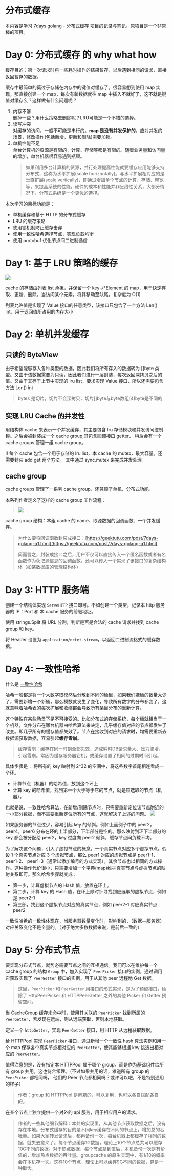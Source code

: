 # 分布式缓存
本内容是学习 7days golang - 分布式缓存 项目的记录与笔记。[原项目](https://github.com/geektutu/7days-golang/tree/master/gee-cache)是一个非常棒的项目。

# Day 0: 分布式缓存 的 why what how
缓存目的：第一次请求时将一些耗时操作的结果暂存，以后遇到相同的请求，直接返回暂存的数据。

缓存中最简单的莫过于存储在内存中的键值对缓存了。很容易想到使用 map 实现，那直接创建一个 map，每次有新数据就往 map 中插入不就好了，这不就是键值对缓存么？这样做有什么问题呢？
1. 内存不够  
   删掉一些？用什么策略去删除呢？LRU可能是一个不错的选择。
2. 读写冲突  
   对缓存的访问，一般不可能是串行的。**map 是没有并发保护的**，应对并发的场景，修改操作(包括新增，更新和删除)需要加锁。
3. 单机性能不足  
   单台计算机的资源是有限的，计算、存储等都是有限的。随着业务量和访问量的增加，单台机器很容易遇到瓶颈。
   > 如果利用多台计算机的资源，并行处理提高性能就要缓存应用能够支持分布式，这称为水平扩展(scale horizontally)。与水平扩展相对应的是垂直扩展(scale vertically)，即通过增加单个节点的计算、存储、带宽等，来提高系统的性能，硬件的成本和性能并非呈线性关系，大部分情况下，分布式系统是一个更优的选择。

本次学习的目标功能是：
+ 单机缓存和基于 HTTP 的分布式缓存
+ LRU 的缓存策略
+ 使用锁机制防止缓存击穿
+ 使用一致性哈希选择节点，实现负载均衡
+ 使用 protobuf 优化节点间二进制通信

# Day 1: 基于 LRU 策略的缓存
![](7day_cache/lru.jpg)

cache 的存储由列表 list 承担，并保留一个 key->*Element 的 map，用于快速存取、更新、删除。当访问某个元素，将其移动至队尾，复杂度为 O(1)

列表允许值是实现了 Value 接口的任意类型，该接口只包含了一个方法 Len() int，用于返回值所占用的内存大小

# Day 2: 单机并发缓存
## 只读的 ByteView
由于希望能够存入各种类型的数据，因此我们将所有存入的数据转为 []byte 类型。又由于该数据需要为只读，因此我们进行一层封装，每次返回深拷贝之后的值。又由于其存于上节中实现的 lru list，要求实现 Value 接口，所以还需要包含方法 Len() int
> bytes 是切片，切片不会深拷贝，切片[]byte与byte数组[4]byte是不同的

## 实现 LRU Cache 的并发性
用结构体 cache 来表示一个并发缓存，其主要包含 lru 存储模块和并发访问控制锁。之后会被封装成一个 cache group,其包含回调接口 getter。 稍后会有一个 cache groups 管理一组 cache group。

!! 每个 cache 包含一个用于存储的 lru list，本 cache 的 mutex，最大容量。还需要封装 add get 两个方法。 
其中通过 sync.mutex 来完成并发处理。

## cache group
cache groups 管理了一系列 cache group，还兼顾了单机、分布式功能。

本系列作者定义了这样的 cache group 工作流程：
> ![](./7day_cache/cache_group.png)

cache group 结构：本组 cache 的 name、取源数据的回调函数、一个并发缓存。

> 为什么要将回调函数封装成接口：[https://geektutu.com/post/7days-golang-q1.html](https://geektutu.com/post/7days-golang-q1.html)
> 
> 简而言之，封装成接口之后，用户不仅可以直接传入一个匿名函数或者有名函数作为获取源信息的回调函数，还可以传入一个实现了该接口的复杂结构体（如某数据库的管理结构体）

# Day 3: HTTP 服务端
创建一个结构体实现 `ServeHTTP` 接口即可。不如创建一个类型，记录本 http 服务器的 IP：Port 和 本 cache 服务的前缀地址。

使用 strings.Split 将 URL 分割，判断是否是合法的 cache 请求并找到 cache group 和 key。

将 Header 设置为 `application/octet-stream`，以返回二进制流格式的缓存数据。

# Day 4: 一致性哈希
什么是 [一致性哈希](https://zhuanlan.zhihu.com/p/24440059)

哈希一般都是将一个大数字取模然后分散到不同的桶里，如果我们嫌桶的数量太少了，需要新增一个新桶，那么模数就发生了变化，导致所有数字的分布都变了，这就意味着哈希表的每次扩展和收缩都会导致所有条目分布的重新计算。

这个特性在某些场景下是不可接受的。比如分布式的存储系统，每个桶就相当于一个机器，文件分布在哪台机器由哈希算法来决定，几乎缓存值对应的节点都发生了改变。即几乎所有的缓存值都失效了。节点在接收到对应的请求时，均需要重新去数据源获取数据，容易引起**缓存雪崩**。
> 缓存雪崩：缓存在同一时刻全部失效，造成瞬时DB请求量大、压力骤增，引起雪崩。常因为缓存服务器宕机，或缓存设置了相同的过期时间引起。

具体步骤是：
将所有的 key 映射到 2^32 的空间中，将这些数字首尾相连看成一个环。
+ 计算节点（机器）的哈希值，放到这个环上
+ 计算 key 的哈希值，找到第一个大于等于它的节点，就是应选取的节点（机器）。

也就是说，一致性哈希算法，在新增/删除节点时，只需要重新定位该节点附近的一小部分数据，而不需要重新定位所有的节点，这就解决了上述的问题。
![](7day_cache/consistent_hash_1.jpg)

如果服务器的节点过少，容易引起 key 的倾斜。例如上面例子中的 peer2，peer4，peer6 分布在环的上半部分，下半部分是空的。那么映射到环下半部分的 key 都会被分配给 peer2，key 过度向 peer2 倾斜，缓存节点间负载不均。

为了解决这个问题，引入了虚拟节点的概念，一个真实节点对应多个虚拟节点。假设 1 个真实节点对应 3 个虚拟节点，那么 peer1 对应的虚拟节点是 peer1-1、 peer1-2、 peer1-3（通常以添加编号的方式实现），其余节点也以相同的方式操作。这种操作代价很小，只需要增加一个字典(map)维护真实节点与虚拟节点的映射关系即可。那么哈希步骤就变成：
+ 第一步，计算虚拟节点的 Hash 值，放置在环上。
+ 第二步，计算 key 的 Hash 值，在环上顺时针寻找到应选取的虚拟节点，例如是 peer2-1
+ 第三部，找到这个虚拟节点对应的真实节点，例如 peer2-1 对应真实节点 peer2

一致性哈希的一致性体现在，当服务器数量变化时，影响到的，（数据—服务器）对应关系变化不是全量的。（对于绝大多数数据来说，是前后一致的）

# Day 5: 分布式节点
要实现分布式节点，就势必需要节点之间的互相通信。我们可以在维护每一个 cache group 的结构 `Group` 中，加入实现了 `PeerPicker` 接口的实例，通过调用它获取实现了 `PeerGetter` 接口的实例，用于从其他 peer 远程地 Get 数据。
> 这里，`PeerPicker` 和 `PeerGetter` 用接口的形式实现，是为了预留接口，给除了 HttpPeerPicker 和 HTTPPeerGetter 之外的其他 Picker 和 Getter 预留空间。

当 CacheGroup 缓存未命中时，使用其关联的 `PeerPicker` 找到所属的 `PeerGetter`，若发现在远端，则从远端获取，否则本地获取。

定义一个 `httpGetter`，实现 `PeerGetter` 接口，用 HTTP 从远程获取数据。

给 HTTPPool 实现 `PeerPicker` 接口，通过新增一个一致性 hash 算法实例和用一个 map 保存各个真实节点相对应的 `PeerGetter`，使其能够根据 key 挑选出相对应的 `PeerGetter`。

值得注意的是，没有指定本 HTTPPool 属于哪个 group，而是作为基础组件给所有 group 共用，这也符合常理。（不过如果共用的话，难道所有 group 的 `PeerPicker` 都相同吗， 他们的 Peer 节点都相同吗？或许可以吧，不是特别通用的样子）
> 作者：group 和 HTTPPool 是解耦的，可以复用，也可以各自搭配各自的。

在某个节点上独立提供一个对外的 api 服务，用于相应用户的请求。

> 作者的一些其他细节解释：本处的实现里，从其他节点获取数据之后，没有存在本地。分布式缓存的目的是不同key缓存在不同的节点上，增加总的吞吐量。如果大家转发请求后，都再备份一次，每台机器上都缓存了相同的数据，就失去意义了。每个节点缓存1G数据，理论上10个节点总共可以缓存10G不同的数据。对于热点数据，每个节点拿到值后，本机备份一次是有价值的，增加热点数据的吞吐量。groupcache 的原生实现中，有1/10的概率会在本机存一次。这样10个节点，理论上可以缓存9G不同的数据，算是一种取舍。